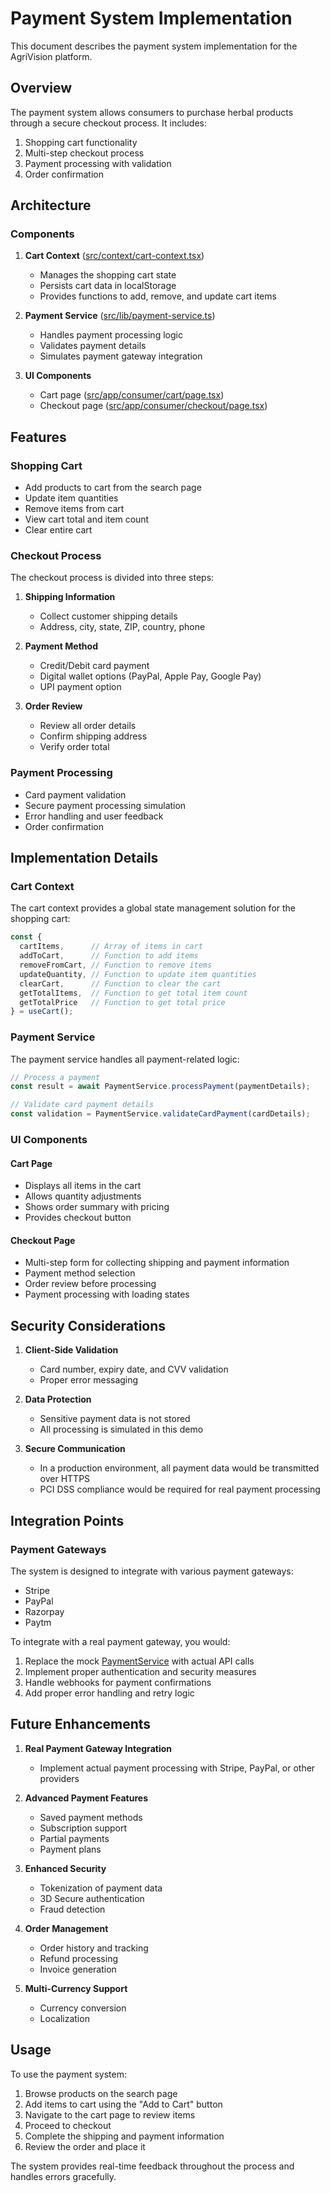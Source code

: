 # Payment System Implementation

This document describes the payment system implementation for the AgriVision platform.

## Overview

The payment system allows consumers to purchase herbal products through a secure checkout process. It includes:

1. Shopping cart functionality
2. Multi-step checkout process
3. Payment processing with validation
4. Order confirmation

## Architecture

### Components

1. **Cart Context** ([src/context/cart-context.tsx](file:///C:/Users/rajde/OneDrive/Desktop/Smart_India_Hackathon_2025_Project/src/context/cart-context.tsx))
   - Manages the shopping cart state
   - Persists cart data in localStorage
   - Provides functions to add, remove, and update cart items

2. **Payment Service** ([src/lib/payment-service.ts](file:///C:/Users/rajde/OneDrive/Desktop/Smart_India_Hackathon_2025_Project/src/lib/payment-service.ts))
   - Handles payment processing logic
   - Validates payment details
   - Simulates payment gateway integration

3. **UI Components**
   - Cart page ([src/app/consumer/cart/page.tsx](file:///C:/Users/rajde/OneDrive/Desktop/Smart_India_Hackathon_2025_Project/src/app/consumer/cart/page.tsx))
   - Checkout page ([src/app/consumer/checkout/page.tsx](file:///C:/Users/rajde/OneDrive/Desktop/Smart_India_Hackathon_2025_Project/src/app/consumer/checkout/page.tsx))

## Features

### Shopping Cart

- Add products to cart from the search page
- Update item quantities
- Remove items from cart
- View cart total and item count
- Clear entire cart

### Checkout Process

The checkout process is divided into three steps:

1. **Shipping Information**
   - Collect customer shipping details
   - Address, city, state, ZIP, country, phone

2. **Payment Method**
   - Credit/Debit card payment
   - Digital wallet options (PayPal, Apple Pay, Google Pay)
   - UPI payment option

3. **Order Review**
   - Review all order details
   - Confirm shipping address
   - Verify order total

### Payment Processing

- Card payment validation
- Secure payment processing simulation
- Error handling and user feedback
- Order confirmation

## Implementation Details

### Cart Context

The cart context provides a global state management solution for the shopping cart:

```typescript
const {
  cartItems,      // Array of items in cart
  addToCart,      // Function to add items
  removeFromCart, // Function to remove items
  updateQuantity, // Function to update item quantities
  clearCart,      // Function to clear the cart
  getTotalItems,  // Function to get total item count
  getTotalPrice   // Function to get total price
} = useCart();
```

### Payment Service

The payment service handles all payment-related logic:

```typescript
// Process a payment
const result = await PaymentService.processPayment(paymentDetails);

// Validate card payment details
const validation = PaymentService.validateCardPayment(cardDetails);
```

### UI Components

#### Cart Page
- Displays all items in the cart
- Allows quantity adjustments
- Shows order summary with pricing
- Provides checkout button

#### Checkout Page
- Multi-step form for collecting shipping and payment information
- Payment method selection
- Order review before processing
- Payment processing with loading states

## Security Considerations

1. **Client-Side Validation**
   - Card number, expiry date, and CVV validation
   - Proper error messaging

2. **Data Protection**
   - Sensitive payment data is not stored
   - All processing is simulated in this demo

3. **Secure Communication**
   - In a production environment, all payment data would be transmitted over HTTPS
   - PCI DSS compliance would be required for real payment processing

## Integration Points

### Payment Gateways

The system is designed to integrate with various payment gateways:

- Stripe
- PayPal
- Razorpay
- Paytm

To integrate with a real payment gateway, you would:

1. Replace the mock [PaymentService](file:///C:/Users/rajde/OneDrive/Desktop/Smart_India_Hackathon_2025_Project/src/lib/payment-service.ts#L23-L75) with actual API calls
2. Implement proper authentication and security measures
3. Handle webhooks for payment confirmations
4. Add proper error handling and retry logic

## Future Enhancements

1. **Real Payment Gateway Integration**
   - Implement actual payment processing with Stripe, PayPal, or other providers

2. **Advanced Payment Features**
   - Saved payment methods
   - Subscription support
   - Partial payments
   - Payment plans

3. **Enhanced Security**
   - Tokenization of payment data
   - 3D Secure authentication
   - Fraud detection

4. **Order Management**
   - Order history and tracking
   - Refund processing
   - Invoice generation

5. **Multi-Currency Support**
   - Currency conversion
   - Localization

## Usage

To use the payment system:

1. Browse products on the search page
2. Add items to cart using the "Add to Cart" button
3. Navigate to the cart page to review items
4. Proceed to checkout
5. Complete the shipping and payment information
6. Review the order and place it

The system provides real-time feedback throughout the process and handles errors gracefully.